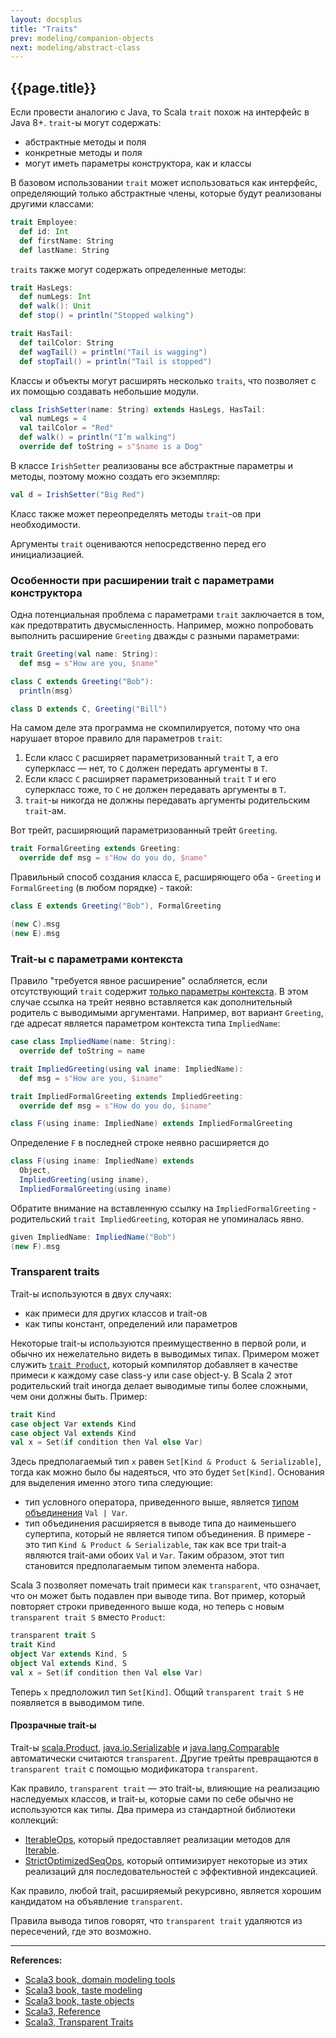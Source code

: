 ```yaml
---
layout: docsplus
title: "Traits"
prev: modeling/companion-objects
next: modeling/abstract-class
---
```


## {{page.title}}

Если провести аналогию с Java, то Scala `trait` похож на интерфейс в Java 8+.
`trait`-ы могут содержать:
- абстрактные методы и поля
- конкретные методы и поля
- могут иметь параметры конструктора, как и классы

В базовом использовании `trait` может использоваться как интерфейс, 
определяющий только абстрактные члены, которые будут реализованы другими классами:

```scala mdoc:silent
trait Employee:
  def id: Int
  def firstName: String
  def lastName: String 
```

`traits` также могут содержать определенные методы:

```scala mdoc:silent
trait HasLegs:
  def numLegs: Int
  def walk(): Unit
  def stop() = println("Stopped walking")
```
```scala mdoc:silent
trait HasTail:
  def tailColor: String
  def wagTail() = println("Tail is wagging")
  def stopTail() = println("Tail is stopped")
```

Классы и объекты могут расширять несколько `traits`, что позволяет с их помощью создавать небольшие модули.

```scala mdoc:silent
class IrishSetter(name: String) extends HasLegs, HasTail:
  val numLegs = 4
  val tailColor = "Red"
  def walk() = println("I’m walking")
  override def toString = s"$name is a Dog"
```

В классе `IrishSetter` реализованы все абстрактные параметры и методы, поэтому можно создать его экземпляр:

```scala mdoc
val d = IrishSetter("Big Red")
```

Класс также может переопределять методы `trait`-ов при необходимости.

Аргументы `trait` оцениваются непосредственно перед его инициализацией.

### Особенности при расширении trait с параметрами конструктора

Одна потенциальная проблема с параметрами `trait` заключается в том, как предотвратить двусмысленность. 
Например, можно попробовать выполнить расширение `Greeting` дважды с разными параметрами:

```scala mdoc:silent
trait Greeting(val name: String):
  def msg = s"How are you, $name"

class C extends Greeting("Bob"):
  println(msg)
```

```scala mdoc:fail
class D extends C, Greeting("Bill") 
```

На самом деле эта программа не скомпилируется, потому что она нарушает второе правило для параметров `trait`:
1. Если класс `C` расширяет параметризованный `trait` `T`, а его суперкласс — нет, то `C` должен передать аргументы в `T`.
2. Если класс `C` расширяет параметризованный `trait` `T` и его суперкласс тоже, то `C` не должен передавать аргументы в `T`.
3. `trait`-ы никогда не должны передавать аргументы родительским `trait`-ам.

Вот трейт, расширяющий параметризованный трейт `Greeting`.

```scala mdoc:silent
trait FormalGreeting extends Greeting:
  override def msg = s"How do you do, $name"
```

Правильный способ создания класса `E`, расширяющего оба - `Greeting` и `FormalGreeting` (в любом порядке) - такой:

```scala mdoc:silent
class E extends Greeting("Bob"), FormalGreeting
```

```scala mdoc
(new C).msg
(new E).msg
```

### Trait-ы с параметрами контекста

Правило "требуется явное расширение" ослабляется, если отсутствующий `trait` содержит [только параметры контекста](@DOC@abstractions/ca-using). 
В этом случае ссылка на трейт неявно вставляется как дополнительный родитель с выводимыми аргументами. 
Например, вот вариант `Greeting`, где адресат является параметром контекста типа `ImpliedName`:

```scala mdoc:silent
case class ImpliedName(name: String):
  override def toString = name

trait ImpliedGreeting(using val iname: ImpliedName):
  def msg = s"How are you, $iname"

trait ImpliedFormalGreeting extends ImpliedGreeting:
  override def msg = s"How do you do, $iname"

class F(using iname: ImpliedName) extends ImpliedFormalGreeting
```

Определение `F` в последней строке неявно расширяется до

```scala
class F(using iname: ImpliedName) extends
  Object,
  ImpliedGreeting(using iname),
  ImpliedFormalGreeting(using iname)
```

Обратите внимание на вставленную ссылку на `ImpliedFormalGreeting` - родительский `trait ImpliedGreeting`, 
которая не упоминалась явно.

```scala mdoc
given ImpliedName: ImpliedName("Bob")
(new F).msg
```


### Transparent traits

Trait-ы используются в двух случаях:
- как примеси для других классов и trait-ов
- как типы констант, определений или параметров

Некоторые trait-ы используются преимущественно в первой роли, и обычно их нежелательно видеть в выводимых типах. 
Примером может служить [`trait Product`](https://scala-lang.org/api/3.x/scala/Product.html), 
который компилятор добавляет в качестве примеси к каждому case class-у или case object-у. 
В Scala 2 этот родительский trait иногда делает выводимые типы более сложными, чем они должны быть. 
Пример:

```scala
trait Kind
case object Var extends Kind
case object Val extends Kind
val x = Set(if condition then Val else Var)
```

Здесь предполагаемый тип `x` равен `Set[Kind & Product & Serializable]`, 
тогда как можно было бы надеяться, что это будет `Set[Kind]`. 
Основания для выделения именно этого типа следующие:
- тип условного оператора, приведенного выше, является [типом объединения](@DOC@type-system/types-union) `Val | Var`.
- тип объединения расширяется в выводе типа до наименьшего супертипа, который не является типом объединения. 
В примере - это тип `Kind & Product & Serializable`, так как все три trait-а являются trait-ами обоих `Val` и `Var`. 
Таким образом, этот тип становится предполагаемым типом элемента набора.

Scala 3 позволяет помечать trait примеси как `transparent`, что означает, что он может быть подавлен при выводе типа. 
Вот пример, который повторяет строки приведенного выше кода, но теперь с новым `transparent trait S` вместо `Product`:

```scala
transparent trait S
trait Kind
object Var extends Kind, S
object Val extends Kind, S
val x = Set(if condition then Val else Var)
```

Теперь `x` предположил тип `Set[Kind]`. Общий `transparent trait S` не появляется в выводимом типе.

#### Прозрачные trait-ы

Trait-ы [scala.Product](https://scala-lang.org/api/3.x/scala/Product.html), 
[java.io.Serializable](https://docs.oracle.com/en/java/javase/11/docs/api/java.base/java/io/Serializable.html)
и [java.lang.Comparable](https://docs.oracle.com/en/java/javase/11/docs/api/java.base/java/lang/Comparable.html) 
автоматически считаются `transparent`.
Другие трейты превращаются в `transparent trait` с помощью модификатора `transparent`. 

Как правило, `transparent trait` — это trait-ы, влияющие на реализацию наследуемых классов, 
и trait-ы, которые сами по себе обычно не используются как типы. 
Два примера из стандартной библиотеки коллекций:
- [IterableOps](https://scala-lang.org/api/3.x/scala/collection/IterableOps.html), 
который предоставляет реализации методов для [Iterable](https://scala-lang.org/api/3.x/scala/collection/Iterable.html).
- [StrictOptimizedSeqOps](https://scala-lang.org/api/3.x/scala/collection/StrictOptimizedSeqOps.html), 
который оптимизирует некоторые из этих реализаций для последовательностей с эффективной индексацией.

Как правило, любой trait, расширяемый рекурсивно, является хорошим кандидатом на объявление `transparent`.

Правила вывода типов говорят, что `transparent trait` удаляются из пересечений, где это возможно.


---

**References:**
- [Scala3 book, domain modeling tools](https://docs.scala-lang.org/scala3/book/domain-modeling-tools.html)
- [Scala3 book, taste modeling](https://docs.scala-lang.org/scala3/book/taste-modeling.html)
- [Scala3 book, taste objects](https://docs.scala-lang.org/scala3/book/taste-objects.html)
- [Scala3, Reference](https://docs.scala-lang.org/scala3/reference/other-new-features/trait-parameters.html)
- [Scala3, Transparent Traits](https://docs.scala-lang.org/scala3/reference/other-new-features/transparent-traits.html)

